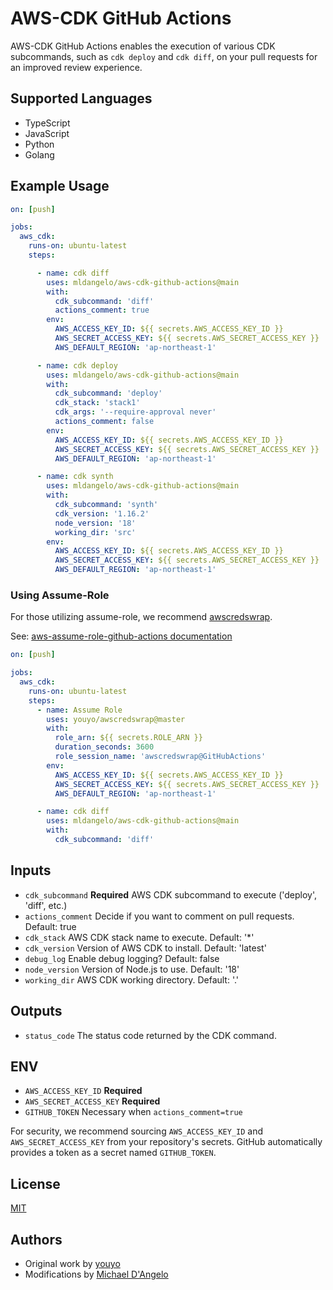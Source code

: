 # AWS-CDK GitHub Actions

AWS-CDK GitHub Actions enables the execution of various CDK subcommands, such as `cdk deploy` and `cdk diff`, on your pull requests for an improved review experience.

## Supported Languages

- TypeScript
- JavaScript
- Python
- Golang

## Example Usage

```yaml
on: [push]

jobs:
  aws_cdk:
    runs-on: ubuntu-latest
    steps:

      - name: cdk diff
        uses: mldangelo/aws-cdk-github-actions@main
        with:
          cdk_subcommand: 'diff'
          actions_comment: true
        env:
          AWS_ACCESS_KEY_ID: ${{ secrets.AWS_ACCESS_KEY_ID }}
          AWS_SECRET_ACCESS_KEY: ${{ secrets.AWS_SECRET_ACCESS_KEY }}
          AWS_DEFAULT_REGION: 'ap-northeast-1'

      - name: cdk deploy
        uses: mldangelo/aws-cdk-github-actions@main
        with:
          cdk_subcommand: 'deploy'
          cdk_stack: 'stack1'
          cdk_args: '--require-approval never'
          actions_comment: false
        env:
          AWS_ACCESS_KEY_ID: ${{ secrets.AWS_ACCESS_KEY_ID }}
          AWS_SECRET_ACCESS_KEY: ${{ secrets.AWS_SECRET_ACCESS_KEY }}
          AWS_DEFAULT_REGION: 'ap-northeast-1'

      - name: cdk synth
        uses: mldangelo/aws-cdk-github-actions@main
        with:
          cdk_subcommand: 'synth'
          cdk_version: '1.16.2'
          node_version: '18'
          working_dir: 'src'
        env:
          AWS_ACCESS_KEY_ID: ${{ secrets.AWS_ACCESS_KEY_ID }}
          AWS_SECRET_ACCESS_KEY: ${{ secrets.AWS_SECRET_ACCESS_KEY }}
          AWS_DEFAULT_REGION: 'ap-northeast-1'
```

### Using Assume-Role

For those utilizing assume-role, we recommend [awscredswrap](https://github.com/marketplace/actions/aws-assume-role-github-actions).

See: [aws-assume-role-github-actions documentation](https://github.com/marketplace/actions/aws-assume-role-github-actions#use-as-github-actions)

```yaml
on: [push]

jobs:
  aws_cdk:
    runs-on: ubuntu-latest
    steps:
      - name: Assume Role
        uses: youyo/awscredswrap@master
        with:
          role_arn: ${{ secrets.ROLE_ARN }}
          duration_seconds: 3600
          role_session_name: 'awscredswrap@GitHubActions'
        env:
          AWS_ACCESS_KEY_ID: ${{ secrets.AWS_ACCESS_KEY_ID }}
          AWS_SECRET_ACCESS_KEY: ${{ secrets.AWS_SECRET_ACCESS_KEY }}
          AWS_DEFAULT_REGION: 'ap-northeast-1'

      - name: cdk diff
        uses: mldangelo/aws-cdk-github-actions@main
        with:
          cdk_subcommand: 'diff'
```

## Inputs

- `cdk_subcommand` **Required** AWS CDK subcommand to execute ('deploy', 'diff', etc.)
- `actions_comment` Decide if you want to comment on pull requests. Default: true
- `cdk_stack` AWS CDK stack name to execute. Default: '*'
- `cdk_version` Version of AWS CDK to install. Default: 'latest'
- `debug_log` Enable debug logging? Default: false
- `node_version` Version of Node.js to use. Default: '18'
- `working_dir` AWS CDK working directory. Default: '.'

## Outputs

- `status_code` The status code returned by the CDK command.

## ENV

- `AWS_ACCESS_KEY_ID` **Required**
- `AWS_SECRET_ACCESS_KEY` **Required**
- `GITHUB_TOKEN` Necessary when `actions_comment=true`

For security, we recommend sourcing `AWS_ACCESS_KEY_ID` and `AWS_SECRET_ACCESS_KEY` from your repository's secrets. GitHub automatically provides a token as a secret named `GITHUB_TOKEN`.

## License

[MIT](LICENSE)

## Authors

- Original work by [youyo](https://github.com/youyo)
- Modifications by [Michael D'Angelo](https://github.com/mldangelo)
